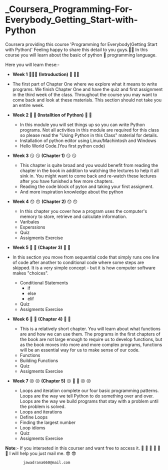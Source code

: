 # _Coursera_Programming-For-Everybody_Getting_Start-with-Python

Coursera providing this course 'Programming for Everybody(Getting Start with Python)'
Feeling happy to share this detail to you guys.🥰🥰
In this course you will learn about the basic of python 🐍 programming language.

   Here you will learn these:-
-  **Week 1** 🐾🐾🐾 **(Introduction)** 🐾 🐾🐾
 -  The first part of Chapter One where we explore what it means to write programs. We finish Chapter One and have the quiz and first assignment in the third week of the class. Throughout the course you may want to        come back and look at these materials. This section should not take you an entire week.
   
-  **Week 2 🧐 🧐 (Installtion of Python)** 🧐 🧐
    -  In this module you will set things up so you can write Python programs. Not all activities in this module are required for this class so please read the "Using Python in this Class" material for details.
    -  Installation of python editor using Linux/Machintosh and Windows
    -  Hello World Code.(You first python code)
      
-  **Week 3** 😏 😏 **(Chapter 1)** 😏 😏
    -  This chapter is quite broad and you would benefit from reading the chapter in the book in addition to watching the lectures to help it all sink in. You might want to come back and re-watch these lectures after         you have funished a few more chapters.
    -  Reading the code block of pyton and taking your first assigment.
    -  And more inspiration knowledge about the python
      
- **Week 4** 😯 😯 **(Chapter 2)** 😯 😯
    -  In this chapter you cover how a program uses the computer's memory to store, retrieve and calculate information.
    -  Varibales
    -  Experssions
    -  Quiz
    -  Assigments Exercise
      
-  **Week 5** 🤩 🤩 **(Chapter 3)** 🤩 🤩
 -  In this section you move from sequential code that simply runs one line of code after another to conditional code where some steps are skipped. It is a very simple concept - but it is how computer software makes       "choices".
    -  Conditional Statements
        -  if
        -  else
        -  elif
    -  Quiz
    -  Assigments Exercise
      
-  **Week 6** 🥴 🥴 **(Chapter 4)** 🥴 🥴
    -  This is a relatively short chapter. You will learn about what functions are and how we can use them. The programs in the first chapters of the book are not large enough to require us to develop functions, but          as the book moves into more and more complex programs, functions will be an essential way for us to make sense of our code.
    -  Functions
    -  Building Functions
    -  Quiz
    -  Assigments Exercise
      
-  **Week 7** 😣 😣 **(Chapter 5)** 😗 🤔 🤨 😣 😣
    -  Loops and iteration complete our four basic programming patterns. Loops are the way we tell Python to do something over and over. Loops are the way we build programs that stay with a problem until the problem          is solved.
    -  Loops and iterations
    -  Define Loops
    -  Finding the largest number
    -  Loop idioms
    -  Quiz
    -  Assigments Exercise

**Note**:- If you interseted in this courser and want free to access it. 🤗 🤗 🤗 🤗
           🤗 🤗 I will help you just mail me. 😎 😎

            jawadrana660@mail.com
